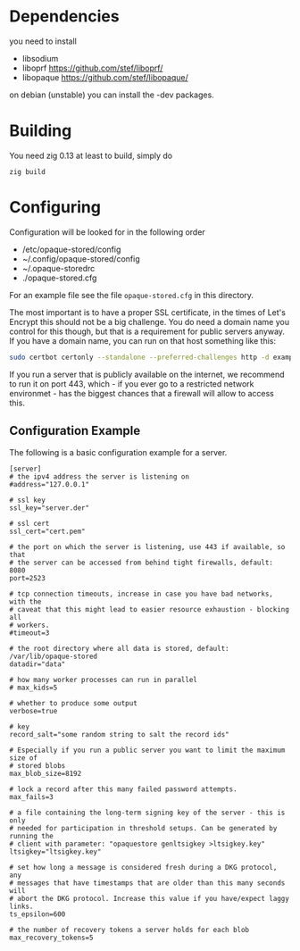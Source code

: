 # Dependencies

you need to install

 - libsodium
 - liboprf https://github.com/stef/liboprf/
 - libopaque https://github.com/stef/libopaque/

on debian (unstable) you can install the -dev packages.

# Building

You need zig 0.13 at least to build, simply do

  `zig build`

# Configuring

Configuration will be looked for in the following order

  - /etc/opaque-stored/config
  - ~/.config/opaque-stored/config
  - ~/.opaque-storedrc
  - ./opaque-stored.cfg

For an example file see the file `opaque-stored.cfg` in this directory.

The most important is to have a proper SSL certificate, in the times of Let's
Encrypt this should not be a big challenge. You do need a domain name you
control for this though, but that is a requirement for public servers
anyway. If you have a domain name, you can run on that host something like
this:

```sh
sudo certbot certonly --standalone --preferred-challenges http -d example.com
```

If you run a server that is publicly available on the internet, we recommend to
run it on port 443, which - if you ever go to a restricted network environmet -
has the biggest chances that a firewall will allow to access this.

## Configuration Example

The following is a basic configuration example for a server.

```
[server]
# the ipv4 address the server is listening on
#address="127.0.0.1"

# ssl key
ssl_key="server.der"

# ssl cert
ssl_cert="cert.pem"

# the port on which the server is listening, use 443 if available, so that
# the server can be accessed from behind tight firewalls, default: 8080
port=2523

# tcp connection timeouts, increase in case you have bad networks, with the
# caveat that this might lead to easier resource exhaustion - blocking all
# workers.
#timeout=3

# the root directory where all data is stored, default: /var/lib/opaque-stored
datadir="data"

# how many worker processes can run in parallel
# max_kids=5

# whether to produce some output
verbose=true

# key
record_salt="some random string to salt the record ids"

# Especially if you run a public server you want to limit the maximum size of
# stored blobs
max_blob_size=8192

# lock a record after this many failed password attempts.
max_fails=3

# a file containing the long-term signing key of the server - this is only
# needed for participation in threshold setups. Can be generated by running the
# client with parameter: "opaquestore genltsigkey >ltsigkey.key"
ltsigkey="ltsigkey.key"

# set how long a message is considered fresh during a DKG protocol, any
# messages that have timestamps that are older than this many seconds will
# abort the DKG protocol. Increase this value if you have/expect laggy links.
ts_epsilon=600

# the number of recovery tokens a server holds for each blob
max_recovery_tokens=5
```
